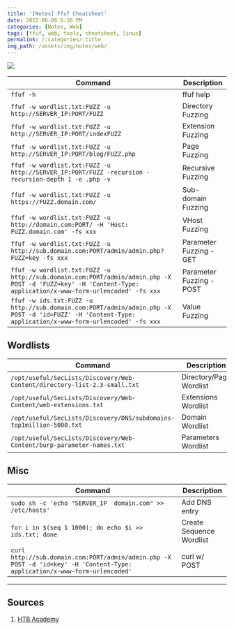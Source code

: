```yaml
---
title: '[Notes] Ffuf Cheatsheet'
date: 2022-06-06 6:30 PM
categories: [Notes, Web]
tags: [ffuf, web, tools, cheatsheet, linux]
permalink: /:categories/:title
img_path: /assets/img/notes/web/
---
```


![](ffuf.png)

| **Command**                                                                                                                                                     | **Description**          |
| --------------------------------------------------------------------------------------------------------------------------------------------------------------- | ------------------------ |
| `ffuf -h`                                                                                                                                                       | ffuf help                |
| `ffuf -w wordlist.txt:FUZZ -u http://SERVER_IP:PORT/FUZZ`                                                                                                       | Directory Fuzzing        |
| `ffuf -w wordlist.txt:FUZZ -u http://SERVER_IP:PORT/indexFUZZ`                                                                                                  | Extension Fuzzing        |
| `ffuf -w wordlist.txt:FUZZ -u http://SERVER_IP:PORT/blog/FUZZ.php`                                                                                              | Page Fuzzing             |
| `ffuf -w wordlist.txt:FUZZ -u http://SERVER_IP:PORT/FUZZ -recursion -recursion-depth 1 -e .php -v`                                                              | Recursive Fuzzing        |
| `ffuf -w wordlist.txt:FUZZ -u https://FUZZ.domain.com/`                                                                                                         | Sub-domain Fuzzing       |
| `ffuf -w wordlist.txt:FUZZ -u http://domain.com:PORT/ -H 'Host: FUZZ.domain.com' -fs xxx`                                                                       | VHost Fuzzing            |
| `ffuf -w wordlist.txt:FUZZ -u http://sub.domain.com:PORT/admin/admin.php?FUZZ=key -fs xxx`                                                                      | Parameter Fuzzing - GET  |
| `ffuf -w wordlist.txt:FUZZ -u http://sub.domain.com:PORT/admin/admin.php -X POST -d 'FUZZ=key' -H 'Content-Type: application/x-www-form-urlencoded' -fs xxx`    | Parameter Fuzzing - POST |
| `ffuf -w ids.txt:FUZZ -u http://sub.domain.com:PORT/admin/admin.php -X POST -d 'id=FUZZ' -H 'Content-Type: application/x-www-form-urlencoded' -fs xxx`          | Value Fuzzing            |

## Wordlists

| **Command**                                                               | **Description**         |
| ------------------------------------------------------------------------- | ----------------------- |
| `/opt/useful/SecLists/Discovery/Web-Content/directory-list-2.3-small.txt` | Directory/Page Wordlist |
| `/opt/useful/SecLists/Discovery/Web-Content/web-extensions.txt`           | Extensions Wordlist     |
| `/opt/useful/SecLists/Discovery/DNS/subdomains-top1million-5000.txt`      | Domain Wordlist         |
| `/opt/useful/SecLists/Discovery/Web-Content/burp-parameter-names.txt`     | Parameters Wordlist     |

## Misc

| **Command**                                                                                                                   | **Description**          |
| ----------------------------------------------------------------------------------------------------------------------------- | ------------------------ |
| `sudo sh -c 'echo "SERVER_IP  domain.com" >> /etc/hosts'`                                                                     | Add DNS entry            |
| `for i in $(seq 1 1000); do echo $i >> ids.txt; done`                                                                         | Create Sequence Wordlist |
| `curl http://sub.domain.com:PORT/admin/admin.php -X POST -d 'id=key' -H 'Content-Type: application/x-www-form-urlencoded'`    | curl w/ POST             |

---

## Sources

1. [HTB Academy](https://academy.hackthebox.com/)
